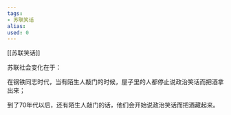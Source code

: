 ```yaml
---
tags: 
- 苏联笑话 
alias:
used: 0
---
```

[[苏联笑话]]


苏联社会变化在于：

在钢铁同志时代，当有陌生人敲门的时候，屋子里的人都停止说政治笑话而把酒拿出来；

到了70年代以后，还有陌生人敲门的话，他们会开始说政治笑话而把酒藏起来。
